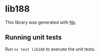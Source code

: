 # lib188

This library was generated with [Nx](https://nx.dev).

## Running unit tests

Run `nx test lib188` to execute the unit tests.
